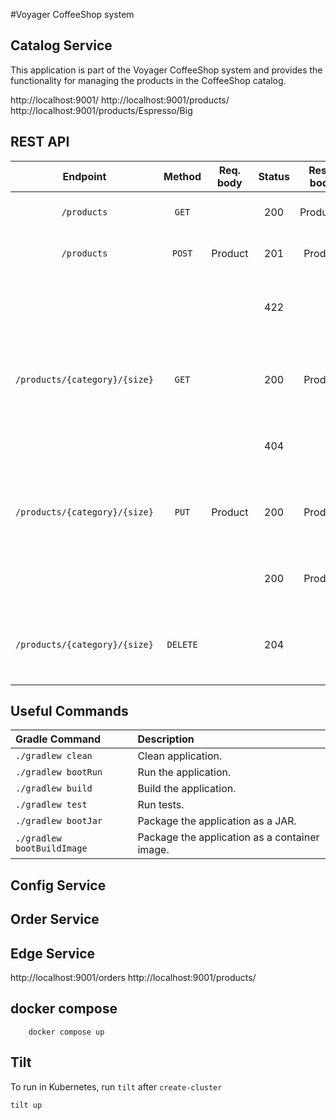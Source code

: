 #Voyager CoffeeShop system

## Catalog Service

This application is part of the Voyager CoffeeShop system and provides the functionality for managing
the products in the CoffeeShop catalog. 

http://localhost:9001/
http://localhost:9001/products/
http://localhost:9001/products/Espresso/Big



## REST API

| Endpoint	      | Method   | Req. body  | Status | Resp. body     | Description    		   	     |
|:---------------:|:--------:|:----------:|:------:|:--------------:|:-------------------------------|
| `/products`        | `GET`    |            | 200    | Product[]         | Get all the products in the catalog. |
| `/products`        | `POST`   | Product      | 201    | Product          | Add a new product to the catalog. |
|                 |          |            | 422    |                | A product with the same ISBN already exists. |
| `/products/{category}/{size}` | `GET`    |            | 200    | Product          | Get the product with the given Category & Size. |
|                 |          |            | 404    |                | No product with the given ISBN exists. |
| `/products/{category}/{size}` | `PUT`    | Product      | 200    | Product          | Update the product with the given Category & Size. |
|                 |          |            | 200    | Product          | Create a product with the given ISBN. |
| `/products/{category}/{size}` | `DELETE` |            | 204    |                | Delete the product with the given Category & Size. |

## Useful Commands

| Gradle Command	         | Description                                   |
|:---------------------------|:----------------------------------------------|
| `./gradlew clean`        | Clean  application.                          |:----------------------------------------------|
| `./gradlew bootRun`        | Run the application.                          |
| `./gradlew build`          | Build the application.                        |
| `./gradlew test`           | Run tests.                                    |
| `./gradlew bootJar`        | Package the application as a JAR.             |
| `./gradlew bootBuildImage` | Package the application as a container image. |


## Config Service

## Order Service

## Edge Service
http://localhost:9001/orders
http://localhost:9001/products/

## docker compose
```
    docker compose up
```

## Tilt

To run in Kubernetes, run `tilt` after `create-cluster`
```
tilt up
```